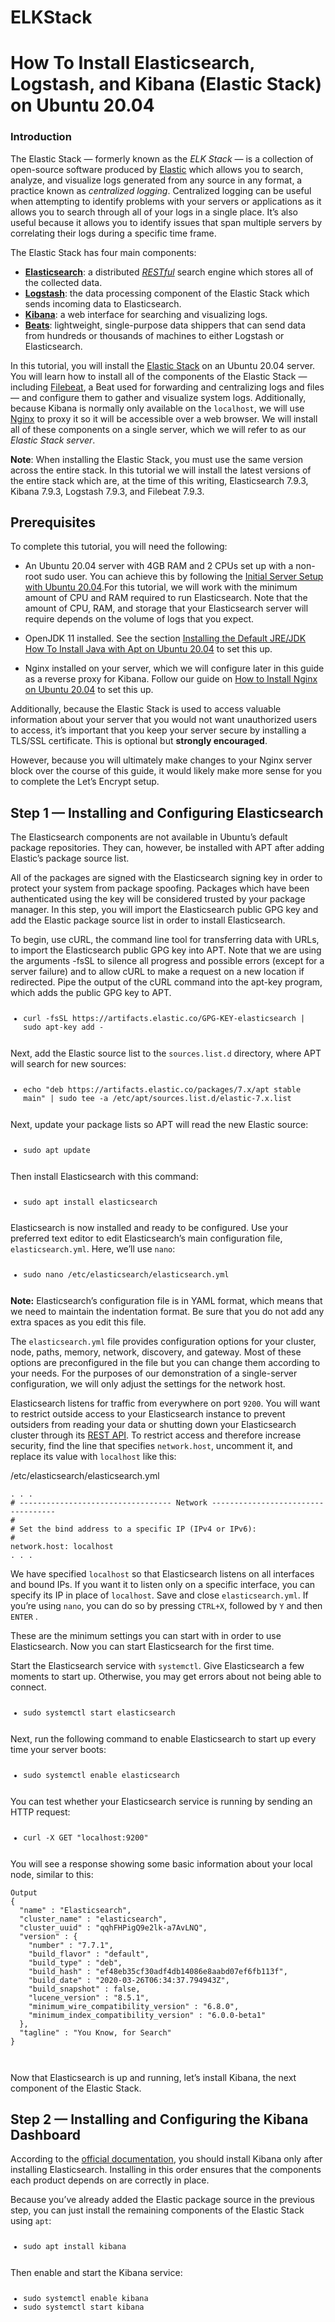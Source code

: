 # ELKStack
<h1 class="content-title Tutorial-header">How To Install Elasticsearch, Logstash, and Kibana (Elastic Stack) on Ubuntu 20.04</h1>

  <h3 id="introduction">Introduction</h3>
  <p>The Elastic Stack — formerly known as the <em>ELK Stack</em> — is a collection of open-source software produced by <a href="https://www.elastic.co/">Elastic</a> which allows you to search, analyze, and visualize logs generated from any source in any format, a practice known as <em>centralized logging</em>. Centralized logging can be useful when attempting to identify problems with your servers or applications as it allows you to search through all of your logs in a single place. It’s also useful because it allows you to identify issues that span multiple servers by correlating their logs during a specific time frame.</p>
  
  <p>The Elastic Stack has four main components:</p>
  
  <ul>
<li><a href="https://www.elastic.co/products/elasticsearch"><strong>Elasticsearch</strong></a>: a distributed <a href="https://en.wikipedia.org/wiki/Representational_state_transfer"><em>RESTful</em></a> search engine which stores all of the collected data.</li>
<li><a href="https://www.elastic.co/products/logstash"><strong>Logstash</strong></a>: the data processing component of the Elastic Stack which sends incoming data to Elasticsearch.</li>
<li><a href="https://www.elastic.co/products/kibana"><strong>Kibana</strong></a>: a web interface for searching and visualizing logs.</li>
<li><a href="https://www.elastic.co/products/beats"><strong>Beats</strong></a>: lightweight, single-purpose data shippers that can send data from hundreds or thousands of machines to either Logstash or Elasticsearch.</li>
</ul>

<p>In this tutorial, you will install the <a href="https://www.elastic.co/elk-stack">Elastic Stack</a> on an Ubuntu 20.04 server. You will learn how to install all of the components of the Elastic Stack — including <a href="https://www.elastic.co/products/beats/filebeat">Filebeat</a>, a Beat used for forwarding and centralizing logs and files — and configure them to gather and visualize system logs. Additionally, because Kibana is normally only available on the <code>localhost</code>, we will use <a href="https://www.nginx.com/">Nginx</a> to proxy it so it will be accessible over a web browser. We will install all of these components on a single server, which we will refer to as our <em>Elastic Stack server</em>.</p>


<p><span class="note"><strong>Note</strong>: When installing the Elastic Stack, you must use the same version across the entire stack. In this tutorial we will install the latest versions of the entire stack which are, at the time of this writing, Elasticsearch 7.9.3, Kibana 7.9.3, Logstash 7.9.3, and Filebeat 7.9.3.<br></span></p>

<h2 id="prerequisites">Prerequisites</h2>

<p>To complete this tutorial, you will need the following:</p>

<ul>
<li><p>An Ubuntu 20.04 server with 4GB RAM and 2 CPUs set up with a non-root sudo user. You can achieve this by following the <a href="https://github.com/dogiparthy85/ubuntu20.04-server">Initial Server Setup with Ubuntu 20.04</a>.For this tutorial, we will work with the minimum amount of CPU and RAM required to run Elasticsearch. Note that the amount of CPU, RAM, and storage that your Elasticsearch server will require depends on the volume of logs that you expect. </p></li>
<li><p>OpenJDK 11 installed. See the section <a href="https://github.com/dogiparthy85/Java-Ubuntu20.04">Installing the Default JRE/JDK</a> <a href="https://github.com/dogiparthy85/Java-Ubuntu20.04">How To Install Java with Apt on Ubuntu 20.04</a> to set this up. </p></li>
<li><p>Nginx installed on your server, which we will configure later in this guide as a reverse proxy for Kibana. Follow our guide on <a href="https://github.com/dogiparthy85/Nginx-on-Ubuntu-20.04">How to Install Nginx on Ubuntu 20.04</a> to set this up.</p></li>
</ul>

<p>Additionally, because the Elastic Stack is used to access valuable information about your server that you would not want unauthorized users to access, it’s important that you keep your server secure by installing a TLS/SSL certificate. This is optional but <strong>strongly encouraged</strong>.</p>

<p>However, because you will ultimately make changes to your Nginx server block over the course of this guide, it would likely make more sense for you to complete the Let’s Encrypt setup.</p>

<h2 id="step-1-—-installing-and-configuring-elasticsearch">Step 1 — Installing and Configuring Elasticsearch</h2>

<p>The Elasticsearch components are not available in Ubuntu’s default package repositories. They can, however, be installed with APT after adding Elastic’s package source list.</p>

<p>All of the packages are signed with the Elasticsearch signing key in order to protect your system from package spoofing. Packages which have been authenticated using the key will be considered trusted by your package manager. In this step, you will import the Elasticsearch public GPG key and add the Elastic package source list in order to install Elasticsearch.</p>

<p>To begin, use cURL, the command line tool for transferring data with URLs, to import the Elasticsearch public GPG key into APT.  Note that we are using the arguments -fsSL to silence all progress and possible errors (except for a server failure) and to allow cURL to make a request on a new location if redirected.  Pipe the output of the cURL command into the apt-key program, which adds the public GPG key to APT. </p>

<pre class="code-pre command prefixed"><code><ul class="prefixed"><li class="line" data-prefix="$">curl -fsSL https://artifacts.elastic.co/GPG-KEY-elasticsearch | sudo apt-key add -
</li></ul></code></pre>

<p>Next, add the Elastic source list to the <code>sources.list.d</code> directory, where APT will search for new sources:</p>

<pre class="code-pre command prefixed"><code><ul class="prefixed"><li class="line" data-prefix="$">echo "deb https://artifacts.elastic.co/packages/7.x/apt stable main" | sudo tee -a /etc/apt/sources.list.d/elastic-7.x.list
</li></ul></code></pre>

<p>Next, update your package lists so APT will read the new Elastic source:</p>

<pre class="code-pre command prefixed"><code><ul class="prefixed"><li class="line" data-prefix="$">sudo apt update
</li></ul></code></pre>

<p>Then install Elasticsearch with this command:</p>

<pre class="code-pre command prefixed"><code><ul class="prefixed"><li class="line" data-prefix="$">sudo apt install elasticsearch
</li></ul></code></pre>

<p>Elasticsearch is now installed and ready to be configured. Use your preferred text editor to edit Elasticsearch’s main configuration file, <code>elasticsearch.yml</code>. Here, we’ll use <code>nano</code>:</p>

<pre class="code-pre command prefixed"><code><ul class="prefixed"><li class="line" data-prefix="$">sudo nano /etc/elasticsearch/elasticsearch.yml
</li></ul></code></pre>

<p><span class="note"><strong>Note:</strong> Elasticsearch’s configuration file is in YAML format, which means that we need to maintain the indentation format. Be sure that you do not add any extra spaces as you edit this file.<br></span></p>

<p>The <code>elasticsearch.yml</code> file provides configuration options for your cluster, node, paths, memory, network, discovery, and gateway. Most of these options are preconfigured in the file but you can change them according to your needs. For the purposes of our demonstration of a single-server configuration, we will only adjust the settings for the network host. </p>

<p>Elasticsearch listens for traffic from everywhere on port <code>9200</code>. You will want to restrict outside access to your Elasticsearch instance to prevent outsiders from reading your data or shutting down your Elasticsearch cluster through its <a href="https://en.wikipedia.org/wiki/Representational_state_transfer">REST API</a>. To restrict access and therefore increase security, find the line that specifies <code>network.host</code>, uncomment it, and replace its value with <code>localhost</code> like this:</p>
<div class="code-label " title="/etc/elasticsearch/elasticsearch.yml">/etc/elasticsearch/elasticsearch.yml</div><pre class="code-pre "><code>. . .
# ---------------------------------- Network -----------------------------------
#
# Set the bind address to a specific IP (IPv4 or IPv6):
#
network.host: <span class="highlight">localhost</span>
. . .
</code></pre>
<p>We have specified <code>localhost</code> so that Elasticsearch listens on all interfaces and bound IPs. If you want it to listen only on a specific interface, you can specify its IP in place of <code>localhost</code>. Save and close <code>elasticsearch.yml</code>. If you’re using <code>nano</code>, you can do so by pressing <code>CTRL+X</code>, followed by <code>Y</code> and then <code>ENTER</code> . </p>

<p>These are the minimum settings you can start with in order to use Elasticsearch. Now you can start Elasticsearch for the first time.</p>

<p>Start the Elasticsearch service with <code>systemctl</code>. Give Elasticsearch a few moments to start up. Otherwise, you may get errors about not being able to connect.</p>
<pre class="code-pre command prefixed"><code><ul class="prefixed"><li class="line" data-prefix="$">sudo systemctl start elasticsearch
</li></ul></code></pre>
<p>Next, run the following command to enable Elasticsearch to start up every time your server boots:</p>
<pre class="code-pre command prefixed"><code><ul class="prefixed"><li class="line" data-prefix="$">sudo systemctl enable elasticsearch
</li></ul></code></pre>
<p>You can test whether your Elasticsearch service is running by sending an HTTP request:</p>
<pre class="code-pre command prefixed"><code><ul class="prefixed"><li class="line" data-prefix="$">curl -X GET "localhost:9200"
</li></ul></code></pre>
<p>You will see a response showing some basic information about your local node, similar to this:</p>
<pre class="code-pre "><code><div class="secondary-code-label " title="Output">Output</div>{
  "name" : "Elasticsearch",
  "cluster_name" : "elasticsearch",
  "cluster_uuid" : "qqhFHPigQ9e2lk-a7AvLNQ",
  "version" : {
    "number" : "7.7.1",
    "build_flavor" : "default",
    "build_type" : "deb",
    "build_hash" : "ef48eb35cf30adf4db14086e8aabd07ef6fb113f",
    "build_date" : "2020-03-26T06:34:37.794943Z",
    "build_snapshot" : false,
    "lucene_version" : "8.5.1",
    "minimum_wire_compatibility_version" : "6.8.0",
    "minimum_index_compatibility_version" : "6.0.0-beta1"
  },
  "tagline" : "You Know, for Search"
}

</code></pre>
<p>Now that Elasticsearch is up and running, let’s install Kibana, the next component of the Elastic Stack.</p>

<a name="step-2-—-installing-and-configuring-the-kibana-dashboard" data-unique="step-2-—-installing-and-configuring-the-kibana-dashboard"></a><a name="step-2-—-installing-and-configuring-the-kibana-dashboard" data-unique="step-2-—-installing-and-configuring-the-kibana-dashboard"></a><h2 id="step-2-—-installing-and-configuring-the-kibana-dashboard">Step 2 — Installing and Configuring the Kibana Dashboard</h2>

<p>According to the <a href="https://www.elastic.co/guide/en/elastic-stack/current/installing-elastic-stack.html">official documentation</a>, you should install Kibana only after installing Elasticsearch. Installing in this order ensures that the components each product depends on are correctly in place.</p>

<p>Because you’ve already added the Elastic package source in the previous step, you can just install the remaining components of the Elastic Stack using <code>apt</code>:</p>
<pre class="code-pre command prefixed"><code><ul class="prefixed"><li class="line" data-prefix="$">sudo apt install kibana
</li></ul></code></pre>
<p>Then enable and start the Kibana service:</p>
<pre class="code-pre command prefixed"><code><ul class="prefixed"><li class="line" data-prefix="$">sudo systemctl enable kibana
</li><li class="line" data-prefix="$">sudo systemctl start kibana
</li></ul></code></pre>





